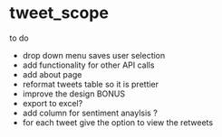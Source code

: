 # tweet_scope


to do


- drop down menu saves user selection
- add functionality for other API calls
- add about page
- reformat tweets table so it is prettier
- improve the design 
BONUS
- export to excel? 
- add column for sentiment anaylsis ?
- for each tweet give the option to view the retweets
